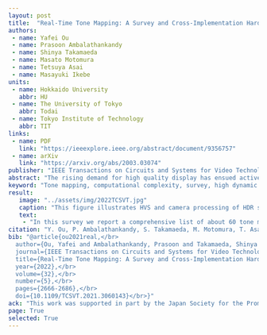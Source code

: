 ```yaml
---
layout: post
title:  "Real-Time Tone Mapping: A Survey and Cross-Implementation Hardware Benchmark"
authors:
 - name: Yafei Ou
 - name: Prasoon Ambalathankandy
 - name: Shinya Takamaeda
 - name: Masato Motomura
 - name: Tetsuya Asai
 - name: Masayuki Ikebe
units:
 - name: Hokkaido University
   abbr: HU
 - name: The University of Tokyo
   abbr: Todai
 - name: Tokyo Institute of Technology
   abbr: TIT
links:
 - name: PDF
   link: "https://ieeexplore.ieee.org/abstract/document/9356757"
 - name: arXiv
   link: "https://arxiv.org/abs/2003.03074"
publisher: "IEEE Transactions on Circuits and Systems for Video Technology"
abstract: "The rising demand for high quality display has ensued active research in high dynamic range (HDR) imaging, which has the potential to replace the standard dynamic range imaging. This is due to HDR’s features like accurate reproducibility of a scene with its entire spectrum of visible lighting and color depth. But this capability comes with expensive capture, display, storage and distribution resource requirements. Also, display of HDR images/video content on an ordinary display device with limited dynamic range requires some form of adaptation. Many adaptation algorithms, widely known as tone mapping (TM) operators, have been studied and proposed in the last few decades. In this article, we present a comprehensive survey of 60 TM algorithms that have been implemented on hardware for acceleration and real-time performance. In this state-of-the-art survey, we will discuss those TM algorithms which have been implemented on GPU, FPGA, and ASIC in terms of their hardware specifications and performance. Output image quality is an important metric for TM algorithms. From our literature survey we found that, various objective quality metrics have been used to demonstrate the quality of those algorithms hardware implementation. We have compiled those metrics used in this survey, and analyzed the relationship between hardware cost, image quality and computational efficiency. Currently, machine learning-based (ML) algorithms have become an important tool to solve many image processing tasks, and this article concludes with a discussion on the future research directions to realize ML-based TM operators on hardware."
keyword: "Tone mapping, computational complexity, survey, high dynamic range, image sensor, ASIC, FPGA, GPU."
result:
   image: "../assets/img/2022TCSVT.jpg"
   caption: "This figure illustrates HVS and camera processing of HDR scenes. HVS through its non-linear and continuous adaptation can adjust across a very broad luminance range. Whereas a camera requires multiple exposure images (or HDR image sensor) to capture the wide ambient luminance levels that exists in the scenery. The HDR images produced from these multi-exposure images have higher bit width and a TM operator is required to faithfully display it on a common display device. Global TM functions are good for capturing overall preview of the input image. Local TM function by considering pixel neighborhood information for each input pixel, can emphasize more local details. Additional filters are used to improve the subjective quality of TM images."
   text:
    - "In this survey we report a comprehensive list of about 60 tone mapping algorithms that have been implemented on hardware platforms like ASIC, FPGA and GPUs to accelerate the data intensive algorithms for real-time performance. Design and implementation of such algorithms are usually complicated, as hardware porting of their software equivalent may need to be redesigned for efficient hardware implementations. This effort leads to various design challenges that are encountered during the hardware development. Usually the software algorithms are realized with floating-point data type and fixed-point conversion of the algorithms lead to loss of accuracy (image quality). Also, authors prefer to design their own optimized tone mapping functions over others in order to avoid system redesign. In our literature survey we found that, various objective quality metrics have been used to demonstrate this distortion. For easy reference we have summarized all these objective metrics used in this survey. Finally, in this paper we also demonstrate the link between hardware cost and image quality thereby, illustrating the underlying trade-off. From our results we can observe that from early days FPGAs have been preferred platform for realizing real-time tone mapping applications. Features like rapid-prototyping and good support with developmental tools have made FPGAs a popular hardware platform. Another attractive feature of FPGA proven design is that it can be ported to structured ASICs which are available from many vendors, there by giving developers a faster route to market their products."
citation: "Y. Ou, P. Ambalathankandy, S. Takamaeda, M. Motomura, T. Asai and M. Ikebe, Real-Time Tone Mapping: A Survey and Cross-Implementation Hardware Benchmark, in <i>IEEE Transactions on Circuits and Systems for Video Technology</i>, vol. 32, no. 5, pp. 2666-2686, May 2022, doi: 10.1109/TCSVT.2021.3060143."
bib: "@article{ou2021real,</br>
  author={Ou, Yafei and Ambalathankandy, Prasoon and Takamaeda, Shinya and Motomura, Masato and Asai, Tetsuya and Ikebe, Masayuki},</br>
  journal={IEEE Transactions on Circuits and Systems for Video Technology},</br>
  title={Real-Time Tone Mapping: A Survey and Cross-Implementation Hardware Benchmark},</br>
  year={2022},</br>
  volume={32},</br>
  number={5},</br>
  pages={2666-2686},</br>
  doi={10.1109/TCSVT.2021.3060143}</br>}"
ack: "This work was supported in part by the Japan Society for the Promotion of Science (JSPS) Grants-in-Aid for Scientific Research (KAKENHI) under Grant JP18H05288 and Grant JP18H0321309 and in part by JSPS Fellows under Grant 19J14105."
page: True
selected: True
---
```

